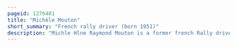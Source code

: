 ```yaml
---
pageid: 1276481
title: "Michèle Mouton"
short_summary: "French rally driver (born 1951)"
description: "Michle Hlne Raymond Mouton is a former french Rally driver. Competing in the World Rally Championship for the Audi factory team, she took four victories and finished runner-up in the drivers' world championship in 1982."
---
```

